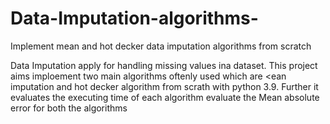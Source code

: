 # Data-Imputation-algorithms-
Implement mean and hot decker data imputation algorithms from scratch

Data Imputation apply for handling missing values ina dataset. This project aims imploement two main algorithms oftenly used which are <ean imputation and hot decker algorithm from scrath with python 3.9. Further it evaluates the executing time of each algorithm evaluate the Mean absolute error for both the algorithms
